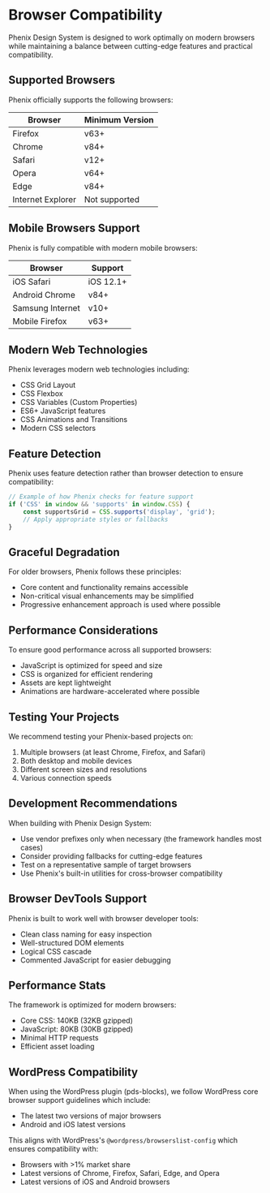 # Browser Compatibility

Phenix Design System is designed to work optimally on modern browsers while maintaining a balance between cutting-edge features and practical compatibility.

## Supported Browsers

Phenix officially supports the following browsers:

| Browser | Minimum Version |
|---------|----------------|
| Firefox | v63+ |
| Chrome  | v84+ |
| Safari  | v12+ |
| Opera   | v64+ |
| Edge    | v84+ |
| Internet Explorer | Not supported |

## Mobile Browsers Support

Phenix is fully compatible with modern mobile browsers:

| Browser | Support |
|---------|---------|
| iOS Safari | iOS 12.1+ |
| Android Chrome | v84+ |
| Samsung Internet | v10+ |
| Mobile Firefox | v63+ |

## Modern Web Technologies

Phenix leverages modern web technologies including:

- CSS Grid Layout
- CSS Flexbox
- CSS Variables (Custom Properties)
- ES6+ JavaScript features
- CSS Animations and Transitions
- Modern CSS selectors

## Feature Detection

Phenix uses feature detection rather than browser detection to ensure compatibility:

```javascript
// Example of how Phenix checks for feature support
if ('CSS' in window && 'supports' in window.CSS) {
    const supportsGrid = CSS.supports('display', 'grid');
    // Apply appropriate styles or fallbacks
}
```

## Graceful Degradation

For older browsers, Phenix follows these principles:

- Core content and functionality remains accessible
- Non-critical visual enhancements may be simplified
- Progressive enhancement approach is used where possible

## Performance Considerations

To ensure good performance across all supported browsers:

- JavaScript is optimized for speed and size
- CSS is organized for efficient rendering
- Assets are kept lightweight
- Animations are hardware-accelerated where possible

## Testing Your Projects

We recommend testing your Phenix-based projects on:

1. Multiple browsers (at least Chrome, Firefox, and Safari)
2. Both desktop and mobile devices
3. Different screen sizes and resolutions
4. Various connection speeds

## Development Recommendations

When building with Phenix Design System:

- Use vendor prefixes only when necessary (the framework handles most cases)
- Consider providing fallbacks for cutting-edge features
- Test on a representative sample of target browsers
- Use Phenix's built-in utilities for cross-browser compatibility

## Browser DevTools Support

Phenix is built to work well with browser developer tools:

- Clean class naming for easy inspection
- Well-structured DOM elements
- Logical CSS cascade
- Commented JavaScript for easier debugging

## Performance Stats

The framework is optimized for modern browsers:

- Core CSS: 140KB (32KB gzipped)
- JavaScript: 80KB (30KB gzipped)
- Minimal HTTP requests
- Efficient asset loading

## WordPress Compatibility

When using the WordPress plugin (pds-blocks), we follow WordPress core browser support guidelines which include:

- The latest two versions of major browsers
- Android and iOS latest versions

This aligns with WordPress's `@wordpress/browserslist-config` which ensures compatibility with:
- Browsers with >1% market share
- Latest versions of Chrome, Firefox, Safari, Edge, and Opera
- Latest versions of iOS and Android browsers 